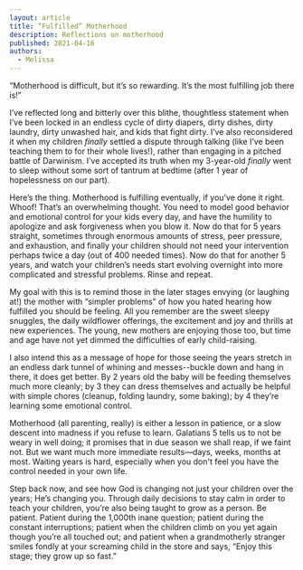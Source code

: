 ```yaml
---
layout: article
title: “Fulfilled” Motherhood
description: Reflections on motherhood
published: 2021-04-16
authors:
  - Melissa
---
```


“Motherhood is difficult, but it’s so rewarding. It’s the most fulfilling job there is!” 

I’ve reflected long and bitterly over this blithe, thoughtless statement when I’ve been locked in an endless cycle of dirty diapers, dirty dishes, dirty laundry, dirty unwashed hair, and kids that fight dirty. I’ve also reconsidered it when my children *finally* settled a dispute through talking (like I’ve been teaching them to for their whole lives!), rather than engaging in a pitched battle of Darwinism. I’ve accepted its truth when my 3-year-old *finally* went to sleep without some sort of tantrum at bedtime (after 1 year of hopelessness on our part).

Here’s the thing. Motherhood is fulfilling eventually, if you’ve done it right. Whoof! That’s an overwhelming thought. You need to model good behavior and emotional control for your kids every day, and have the humility to apologize and ask forgiveness when you blow it. Now do that for 5 years straight, sometimes through enormous amounts of stress, peer pressure, and exhaustion, and finally your children should not need your intervention perhaps twice a day (out of 400 needed times). Now do that for another 5 years, and watch your children’s needs start evolving overnight into more complicated and stressful problems. Rinse and repeat.

My goal with this is to remind those in the later stages envying (or laughing at!) the mother with “simpler problems” of how you hated hearing how fulfilled you should be feeling. All you remember are the sweet sleepy snuggles, the daily wildflower offerings, the excitement and joy and thrills at new experiences. The young, new mothers are enjoying those too, but time and age have not yet dimmed the difficulties of early child-raising.

I also intend this as a message of hope for those seeing the years stretch in an endless dark tunnel of whining and messes--buckle down and hang in there, it does get better. By 2 years old the baby will be feeding themselves much more cleanly; by 3 they can dress themselves and actually be helpful with simple chores (cleanup, folding laundry, some baking); by 4 they’re learning some emotional control. 

Motherhood (all parenting, really) is either a lesson in patience, or a slow descent into madness if you refuse to learn. Galatians 5 tells us to not be weary in well doing; it promises that in due season we shall reap, if we faint not. But we want much more immediate results—days, weeks, months at most. Waiting years is hard, especially when you don't feel you have the control needed in your own life. 

Step back now, and see how God is changing not just your children over the years; He’s changing you. Through daily decisions to stay calm in order to teach your children, you’re also being taught to grow as a person. Be patient. Patient during the 1,000th inane question; patient during the constant interruptions; patient when the children climb on you yet again though you’re all touched out; and patient when a grandmotherly stranger smiles fondly at your screaming child in the store and says, “Enjoy this stage; they grow up so fast.”